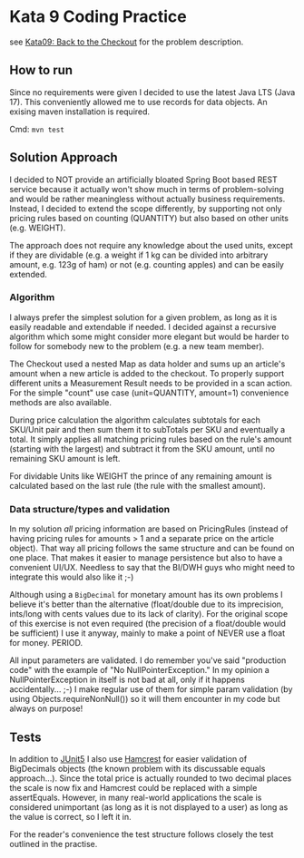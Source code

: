 # Kata 9 Coding Practice

see [Kata09: Back to the Checkout](http://codekata.com/kata/kata09-back-to-the-checkout/) for the problem description.

## How to run
Since no requirements were given I decided to use the latest Java LTS (Java 17). This conveniently allowed me to use records for data objects.
An exising maven installation is required.

Cmd: ```mvn test``` 


## Solution Approach
I decided to NOT provide an artificially bloated Spring Boot based REST service because it actually won't show much in terms of problem-solving and would be rather meaningless without actually business requirements.
Instead, I decided to extend the scope differently, by supporting not only pricing rules based on counting (QUANTITY) but also based on other units (e.g. WEIGHT).

The approach does not require any knowledge about the used units, except if they are dividable (e.g. a weight if 1 kg can be divided into arbitrary amount, e.g. 123g of ham) or not (e.g. counting apples) and can be easily extended.



### Algorithm
I always prefer the simplest solution for a given problem, as long as it is easily readable and extendable if needed.
I decided against a recursive algorithm which some might consider more elegant but would be harder to follow for somebody new to the problem (e.g. a new team member).

The Checkout used a nested Map as data holder and sums up an article's amount when a new article is added to the checkout.
To properly support different units a Measurement Result needs to be provided in a scan action. For the simple "count" use case (unit=QUANTITY, amount=1) convenience methods are also available.

During price calculation the algorithm calculates subtotals for each SKU/Unit pair and then sum them it to subTotals per SKU and eventually a total.
It simply applies all matching pricing rules based on the rule's amount (starting with the largest) and subtract it from the SKU amount, until no remaining SKU amount is left.

For dividable Units like WEIGHT the prince of any remaining amount is calculated based on the last rule (the rule with the smallest amount).

### Data structure/types and validation
In my solution _all_ pricing information are based on PricingRules (instead of having pricing rules for amounts > 1 and a separate price on the article object).
That way all pricing follows the same structure and can be found on one place.
That makes it easier to manage persistence but also to have a convenient UI/UX. Needless to say that the BI/DWH guys who might need to integrate this would also like it ;-)

Although using a ```BigDecimal``` for monetary amount has its own problems I believe it's better than the alternative (float/double due to its imprecision, ints/long with cents values due to its lack of clarity).
For the original scope of this exercise is not even required (the precision of a float/double would be sufficient) I use it anyway, mainly to make a point of NEVER use a float for money. PERIOD.

All input parameters are validated. I do remember you've said "production code" with the example of "No NullPointerException."
In my opinion a NullPointerException in itself is not bad at all, only if it happens accidentally... ;-)
I make regular use of them for simple param validation (by using Objects.requireNonNull()) so it will them encounter in my code but always on purpose!


## Tests
In addition to [JUnit5](https://junit.org/junit5/) I also use [Hamcrest](http://hamcrest.org/JavaHamcrest/) for easier validation of BigDecimals objects (the known problem with its discussable equals approach...).
Since the total price is actually rounded to two decimal places the scale is now fix and Hamcrest could be replaced with a simple assertEquals.
However, in many real-world applications the scale is considered unimportant (as long as it is not displayed to a user) as long as the value is correct, so I left it in.

For the reader's convenience the test structure follows closely the test outlined in the practise.

